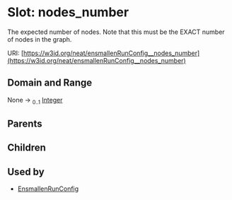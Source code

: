 
# Slot: nodes_number


The expected number of nodes. Note that this must be the EXACT number of nodes in the graph.

URI: [https://w3id.org/neat/ensmallenRunConfig__nodes_number](https://w3id.org/neat/ensmallenRunConfig__nodes_number)


## Domain and Range

None &#8594;  <sub>0..1</sub> [Integer](types/Integer.md)

## Parents


## Children


## Used by

 * [EnsmallenRunConfig](EnsmallenRunConfig.md)
